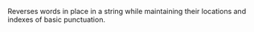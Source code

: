 Reverses words in place in a string while maintaining their locations and indexes of basic punctuation.